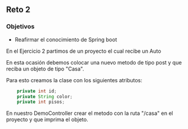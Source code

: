 ## Reto 2

### Objetivos
* Reafirmar el conocimiento de Spring boot

En el Ejercicio 2 partimos de un proyecto el cual recibe un Auto

En esta ocasión debemos colocar una nuevo metodo de tipo post y que reciba un objeto de tipo "Casa". 

Para esto creamos la clase con los siguientes atributos:

```java
    private int id;
    private String color;
    private int pisos;
```

En nuestro DemoController crear el metodo con la ruta "/casa" en el proyecto y que imprima el objeto.
